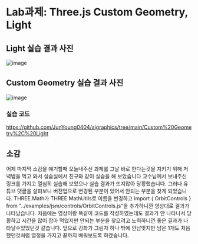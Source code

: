 # 	Lab과제: Three.js Custom Geometry, Light

##  Light 실습 결과 사진

![image](https://github.com/JunYoung0404/aigraphics/assets/50895748/9f2d8775-dfbd-4011-9ab9-2a1aae6abd41)

## Custom Geometry 실습 결과 사진

![image](https://github.com/JunYoung0404/aigraphics/assets/50895748/be0e0dd4-5e16-424d-a1f1-2684c7618609)

### 실습 코드
https://github.com/JunYoung0404/aigraphics/tree/main/Custom%20Geometry%2C%20Light
## 소감
어제 마지막 소감을 얘기할때 오늘내주신 과제를 그날 바로 한다는것을 지키기 위해 저녁밥을 먹고 와서 실습실에서 친구와 같이 실습을 해 보았습니다 교수님께서 보내주신 링크를 가지고 열심히 실습해 보았으나 실습 결과가 뜨지않아 당황했습니다. 그러나 유튜브 댓글을 살펴보니 버전업으로 변경된 부분이 있어서 안되는 부분을 찾게 되었습니다. THREE.Math가 THREE.MathUtils로 이름을 변경하고 import { OrbitControls } from "../examples/jsm/controls/OrbitControls.js"을 추가하니깐 영상대로 결과가 나타났습니다. 처음에는 영상이랑 똑같이 코드를 작성하였는데도 결과가 안 나타나서 당황하고 시간을 많이 잡아 먹었지만 안되는 부분을 찾으려고 노력하니깐 좋은 결과가 나타날수있었던것 같습니다. 앞으로 강좌가 그림자 하나 밖에 안남앗지만 남은 1개도 처음했던것처럼 열정을 가지고 끝까지 배워보도록 하겠습니다.
